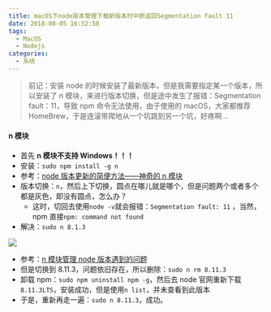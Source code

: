 ```yaml
---
title: macOS下node版本管理下载新版本时中断返回Segmentation fault 11
date: 2018-08-05 16:52:58
tags:
  - MacOS
  - Nodejs
categories:
  - 系统
---
```


> 前记：安装 node 的时候安装了最新版本，但是我需要指定某一个版本，所以安装了 n 模块，来进行版本切换，但是途中发生了报错：Segmentation fault：11，导致 npm 命令无法使用，由于使用的 macOS，大家都推荐 HomeBrew，于是连滚带爬地从一个坑跳到另一个坑，好疼啊...

<!--more-->

#### n 模块

- 首先 **n 模块不支持 Windows！！！**
- 安装：`sudo npm install -g n`
- 参考：[node 版本更新的简便方法——神奇的 n 模块](https://blog.csdn.net/kiddd_fu/article/details/78655672)
- 版本切换：`n`，然后上下切换，圆点在哪儿就是哪个，但是问题两个或者多个都是灰色，即没有圆点，怎么办？
  - 这时，切回去使用`node -v`就会报错：`Segmentation fault: 11` ，当然，npm 直接`npm: command not found`
- 解决：`sudo n 8.1.3`

![](https://user-gold-cdn.xitu.io/2018/8/4/165046762420dadb?w=1268&h=478&f=jpeg&s=170090)

- 参考：[n 模块管理 node 版本遇到的问题](https://blog.csdn.net/Dcatfly/article/details/75201172)
- 但是切换到 8.11.3，问题依旧存在，所以删除：`sudo n rm 8.11.3`
- 卸载 npm：`sudo npm uninstall npm -g`，然后去 node 官网重新下载`8.11.3LTS`，安装成功，但是使用`n list`，并未查看到此版本
- 于是，重新再走一遍：`sudo n 8.11.3`，成功。
